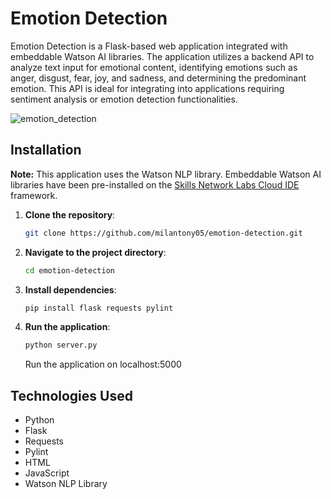 # Emotion Detection

Emotion Detection is a Flask-based web application integrated with embeddable Watson AI libraries. The application utilizes a backend API to analyze text input for emotional content, identifying emotions such as anger, disgust, fear, joy, and sadness, and determining the predominant emotion. This API is ideal for integrating into applications requiring sentiment analysis or emotion detection functionalities.

![emotion_detection](https://github.com/user-attachments/assets/3ecd335f-fac8-416f-b23d-6c5b4116613b)

## Installation

**Note:** This application uses the Watson NLP library. Embeddable Watson AI libraries have been pre-installed on the [Skills Network Labs Cloud IDE](https://skills.network/lab-tools/cloud-ide) framework.

1. **Clone the repository**:
   ```bash
   git clone https://github.com/milantony05/emotion-detection.git
   ```
2. **Navigate to the project directory**:
   ```bash
   cd emotion-detection
   ```
3. **Install dependencies**:
   ```bash
   pip install flask requests pylint
   ```
4. **Run the application**:
   ```bash
   python server.py
   ```
   Run the application on localhost:5000

## Technologies Used

- Python
- Flask
- Requests
- Pylint
- HTML
- JavaScript
- Watson NLP Library
